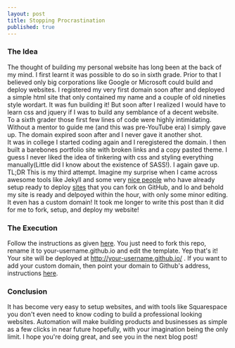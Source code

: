 ```yaml
---
layout: post
title: Stopping Procrastination
published: true
---
```



### The Idea
The thought of building my personal website has long been at the back of my mind. I first learnt it was possible to do so in sixth grade. Prior to that I believed only big corporations like Google or Microsoft could build and deploy websites. I registered my very first domain soon after and deployed a simple html site that only contained my name and a couple of old nineties style wordart. It was fun building it! But soon after I realized I would have to learn css and jquery if I was to build any semblance of a decent website.  
To a sixth grader those first few lines of code were highly intimidating. Without a mentor to guide me (and this was pre-YouTube era) I simply gave up. The domain expired soon after and I never gave it another shot.  
It was in college I started coding again and I reregistered the domain. I then built a barebones portfolio site with broken links and a copy pasted theme. I guess I never liked the idea of tinkering with css and styling everything manually(Little did I know about the existence of SASS!). I again gave up.  
TL;DR This is my third attempt. Imagine my surprise when I came across awesome tools like Jekyll and some very [nice people](https://github.com/barryclark) who have already setup ready to deploy [sites](https://github.com/barryclark/jekyll-now) that you can fork on GitHub, and lo and behold my site is ready and delpoyed within the hour, with only some minor editing. It even has a custom domain! It took me longer to write this post than it did for me to fork, setup, and deploy my website!  

### The Execution
Follow the instructions as given [here](https://github.com/barryclark/jekyll-now). You just need to fork this repo, rename it to your-username.github.io and edit the template. Yep that's it! Your site will be deployed at http://your-username.github.io/ . If you want to add your custom domain, then point your domain to Github's address, instructions [here](https://docs.github.com/en/github/working-with-github-pages/configuring-a-custom-domain-for-your-github-pages-site).

### Conclusion
It has become very easy to setup websites, and with tools like Squarespace you don't even need to know coding to build a professional looking websites. Automation will make building products and businesses as simple as a few clicks in near future hopefully, with your imagination being the only limit. I hope you're doing great, and see you in the next blog post!
